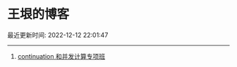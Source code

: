 # 王垠的博客

最近更新时间: 2022-12-12 22:01:47

--- 
1. [continuation 和并发计算专项班](https://www.yinwang.org/blog-cn/2022/12/12/continuation-course) 
